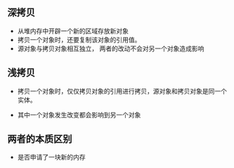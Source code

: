 ## 深拷贝

+ 从堆内存中开辟一个新的区域存放新对象
+ 拷贝一个对象时，还要复制该对象的引用值。
+ 源对象与拷贝对象相互独立， 两者的改动不会对另一个对象造成影响

## 浅拷贝

+ 拷贝一个对象时，仅仅拷贝对象的引用进行拷贝，源对象和拷贝对象是同一个实体。

+ 其中一个对象发生改变都会影响到另一个对象

  

## 两者的本质区别

+ 是否申请了一块新的内存